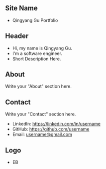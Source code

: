 ## Site Name
- Qingyang Gu Portfolio

## Header
- Hi, my name is Qingyang  Gu. 
- I'm a software engineer.
- Short Description Here.

## About
Write your "About" section here.

## Contact
Write your "Contact" section here.
- LinkedIn: https://linkedin.com/in/username
- GitHub: https://github.com/username
- Email: username@gmail.com

## Logo
- EB